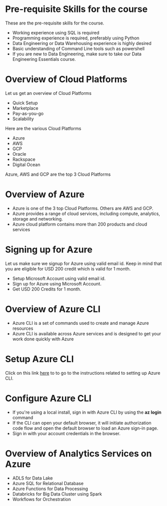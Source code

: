 # Pre-requisite Skills for the course

 These are the pre-requisite skills for the course.

* Working experience using SQL is required
* Programming experience is required, preferably using Python
* Data Engineering or Data Warehousing experience is highly desired
* Basic understanding of Command Line tools such as powershell
* If you are new to Data Engineering, make sure to take our Data Engineering Essentials course.

# Overview of Cloud Platforms

 Let us get an overview of Cloud Platforms

* Quick Setup
* Marketplace
* Pay-as-you-go
* Scalability

Here are the various Cloud Platforms

* Azure
* AWS
* GCP
* Oracle
* Rackspace
* Digital Ocean

Azure, AWS and GCP are the top 3 Cloud Platforms

# Overview of Azure

* Azure is one of the 3 top Cloud Platforms. Others are AWS and GCP.
* Azure provides a range of cloud services, including compute, analytics, storage and networking.
* Azure cloud platform contains more than 200 products and cloud services

# Signing up for Azure

 Let us make sure we signup for Azure using valid email id. Keep in mind that you are eligible for USD 200 credit which is valid for 1 month.

* Setup Microsoft Account using valid email id.
* Sign up for Azure using Microsoft Account.
* Get USD 200 Credits for 1 month.

# Overview of Azure CLI
 
 * Azure CLI is a set of commands used to create and manage Azure resources
 * Azure CLI is available across Azure services and is designed to get your work done quickly with Azure

# Setup Azure CLI

 Click on this link [here](https://learn.microsoft.com/en-us/cli/azure/install-azure-cli) to to go to the instructions related to setting up Azure CLI.

# Configure Azure CLI

* If you're using a local install, sign in with Azure CLI by using the **az login** command
* If the CLI can open your default browser, it will initiate authorization code flow and open the default browser to load an Azure sign-in page.
* Sign in with your account credentials in the browser.

# Overview of Analytics Services on Azure

* ADLS for Data Lake
* Azure SQL for Relational Database
* Azure Functions for Data Processing
* Databricks for Big Data Cluster using Spark
* Workflows for Orchestration